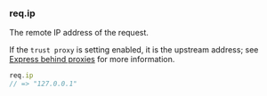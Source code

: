 <h3 id='req.ip'>req.ip</h3>

The remote IP address of the request.

If the `trust proxy` is setting enabled, it is the upstream address;
see [Express behind proxies](/guide/behind-proxies.html) for more information.

~~~js
req.ip
// => "127.0.0.1"
~~~
